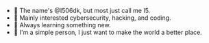 - 👋 The name's @I506dk, but most just call me I5.
- 👀 Mainly interested cybersecurity, hacking, and coding.
- 🌱 Always learning something new.
- 💞️ I'm a simple person, I just want to make the world a better place.


<!---
I506dk/I506dk is a ✨ special ✨ repository because its `README.md` (this file) appears on your GitHub profile.
You can click the Preview link to take a look at your changes.
--->
